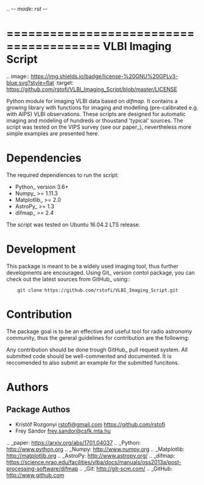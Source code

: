 .. -*- mode: rst -*-

=======================================
VLBI Imaging Script
=======================================

.. image:: https://img.shields.io/badge/license-%20GNU%20GPLv3-blue.svg?style=flat
        :target: https://github.com/rstofi/VLBI_Imaging_Script/blob/master/LICENSE

Python module for imaging VLBI data based on *difmap*. It contains a growing library with functions for imaging and modelling (pre-calibrated e.g. with AIPS) VLBI observations. These scripts are designed for automatic imaging and modeling of hundreds or thoustand 'typical' sources. The script was tested on the VIPS survey (see our paper_), nevertheless more simple examples are presented here.

Dependencies
============

The required dependiences to run the script:

- Python_ version 3.6+
- Numpy_ >= 1.11.3
- Matplotlib_ >= 2.0
- AstroPy_ >= 1.3
- difmap_ >= 2.4

The script was tested on Ubuntu 16.04.2 LTS release.

Development
===========

This package is meant to be a widely used imaging tool, thus further developments are encouraged. Using Git_ version contol package, you can check out the latest sources from GitHub_ using::

        git clone https://github.com/rstofi/VLBI_Imaging_Script.git

Contribution
============

The package goal is to be an effective and useful tool for radio astronomy community, thus the gereral guidelines for contribution are the following:

Any contribution should be done trough GitHub_ pull request system. All submitted code should be well-commented and documented. It is reccomended to also submit an example for the submitted funcitons.

Authors
=======

Package Authos
--------------
* Kristóf Rozgonyi <rstofi@gmail.com> https://github.com/rstofi
* Frey Sándor <frey.sandor@csfk.mta.hu>

.. _paper: https://arxiv.org/abs/1701.04037
.. _Python: http://www.python.org
.. _Numpy: http://www.numpy.org
.. _Matplotlib: http://matplotlib.org
.. _AstroPy: http://www.astropy.org/
.. _difmap: https://science.nrao.edu/facilities/vlba/docs/manuals/oss2013a/post-processing-software/difmap
.. _Git: http://git-scm.com/
.. _GitHub: http://www.github.com

